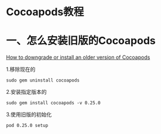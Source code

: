 # Cocoapods教程

# 一、怎么安装旧版的Cocoapods

[How to downgrade or install an older version of Cocoapods](https://stackoverflow.com/questions/20487849/how-to-downgrade-or-install-an-older-version-of-cocoapods)

1.移除现在的



```
sudo gem uninstall cocoapods
```

2.安装指定版本的



```
sudo gem install cocoapods -v 0.25.0
```

3.使用旧版的初始化



```
pod 0.25.0 setup
```